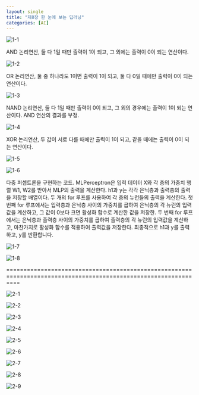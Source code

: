 ```yaml
---
layout: single
title: "제8장 한 눈에 보는 딥러닝"
categories: [AI]
---
```



![1-1](https://github.com/hyunchan123/hyunchan123.github.io/assets/48408195/3f1d8d82-6911-44cb-90ef-65e40417efef)

AND 논리연산, 둘 다 1일 때만 출력이 1이 되고, 그 외에는 출력이 0이 되는 연산이다.

![1-2](https://github.com/hyunchan123/hyunchan123.github.io/assets/48408195/6da570f4-3d81-48cd-971e-56462d56d111)

OR 논리연산, 둘 중 하나라도 1이면 출력이 1이 되고, 둘 다 0일 때에만 출력이 0이 되는 연산이다.

![1-3](https://github.com/hyunchan123/hyunchan123.github.io/assets/48408195/8224dcf4-ab1e-4353-b615-752f81c0d5b0)

NAND 논리연산, 둘 다 1일 때만 출력이 0이 되고, 그 외의 경우에는 출력이 1이 되는 연산이다. AND 연산의 결과를 부정.

![1-4](https://github.com/hyunchan123/hyunchan123.github.io/assets/48408195/8a3bf8c3-baa1-4504-b119-78182dd999e8)

XOR 논리연산, 두 값이 서로 다를 때에만 출력이 1이 되고, 같을 때에는 출력이 0이 되는 연산이다.

![1-5](https://github.com/hyunchan123/hyunchan123.github.io/assets/48408195/4198d3b8-1a4a-4920-8e9f-9e90cb9bf5bf)

![1-6](https://github.com/hyunchan123/hyunchan123.github.io/assets/48408195/23d12610-35af-4861-81b6-01e2983702da)

다중 퍼셉트론을 구현하는 코드. MLPerceptron은 입력 데이터 X와 각 층의 가중치 행렬 W1, W2를 받아서 MLP의 출력을 계산한다.
h1과 y는 각각 은닉층과 출력층의 출력을 저장할 배열이다. 두 개의 for 루프를 사용하여 각 층의 뉴런들의 출력을 계산한다. 
첫 번째 for 루프에서는 입력층과 은닉층 사이의 가중치를 곱하여 은닉층의 각 뉴런의 입력값을 계산하고, 그 값이 0보다 크면 활성화 함수로 계산한 값을 저장한. 두 번째 for 루프에서는 은닉층과 출력층 사이의 가중치를 곱하여 출력층의 각 뉴런의 입력값을 계산하고, 마찬가지로 활성화 함수를 적용하여 출력값을 저장한다. 최종적으로 h1과 y를 출력하고, y를 반환합니다.

![1-7](https://github.com/hyunchan123/hyunchan123.github.io/assets/48408195/0f9cd98b-3f83-4fd9-b816-b2bf7bd181d8)

![1-8](https://github.com/hyunchan123/hyunchan123.github.io/assets/48408195/80b7820d-38ba-44ee-8c07-2e4109582976)


================================================================================================================

![2-1](https://github.com/hyunchan123/hyunchan123.github.io/assets/48408195/fe52dd04-730d-4641-9011-e4bfe2f6bc65)

![2-2](https://github.com/hyunchan123/hyunchan123.github.io/assets/48408195/61e916ee-6d56-4de9-ae9a-82c9b05c8383)

![2-3](https://github.com/hyunchan123/hyunchan123.github.io/assets/48408195/ff9cb4c3-fd52-4e1a-b110-e2857f5a394b)

![2-4](https://github.com/hyunchan123/hyunchan123.github.io/assets/48408195/ad73f625-16f7-4ad2-ba1b-a52f07639c6c)

![2-5](https://github.com/hyunchan123/hyunchan123.github.io/assets/48408195/6f6a8529-63ec-4d8f-bfa1-33ad4791b2e7)

![2-6](https://github.com/hyunchan123/hyunchan123.github.io/assets/48408195/5a88b949-7ab3-4b03-97b9-9cf794460dcc)

![2-7](https://github.com/hyunchan123/hyunchan123.github.io/assets/48408195/0222471e-351e-483e-9c75-7704a22294e0)

![2-8](https://github.com/hyunchan123/hyunchan123.github.io/assets/48408195/b5679d57-1790-428e-9f3c-e578a5f1a662)

![2-9](https://github.com/hyunchan123/hyunchan123.github.io/assets/48408195/6162ad78-7936-489a-9c90-d5a700e2a991)

